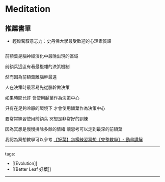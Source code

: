 # Meditation

## 推薦書單
* 輕鬆駕馭意志力：史丹佛大學最受歡迎的心理素質課

## 
前額葉是腦神經演化中最晚出現的區域 

前額葉這區有著最複雜的決策機制

然而因為前額葉離腦幹最遠

人在決策時最容易先從腦幹做決策

如果時間允許 會使用顳葉作為決策中心

只有在足夠冷靜的環境下 才會使用額葉作為決策中心

要常常練習使用前額葉 冥想是非常好的訓練

因為冥想是慢慢排除多餘的情緒 讓思考可以走到最深的前額葉

我認為冥想教學可以參考 [【好葉】怎樣練習冥想【完整教學】- 動畫講解](https://www.youtube.com/watch?v=NLJcwbpkiJ0)


---
tags:
  - [[Evolution]]
  - [[Better Leaf 好葉]]

---
